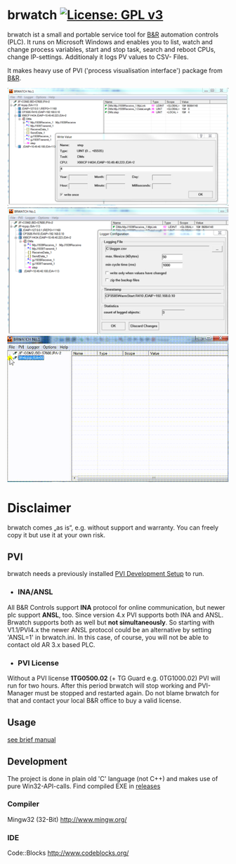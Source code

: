 # brwatch [![License: GPL v3](https://img.shields.io/badge/License-GPL%20v3-blue.svg)](https://www.gnu.org/licenses/gpl-3.0)

brwatch ist a small and portable service tool for [B&amp;R](https://www.br-automation.com) automation controls (PLC).
It runs on Microsoft Windows and enables you to list, watch and change process variables, start and stop task, search and reboot CPUs, change IP-settings.
Additionaly it logs PV values to CSV- Files.

It makes heavy use of PVI ('process visualisation interface') package from [B&amp;R](https://www.br-automation.com). 

![Screenshot 1](https://github.com/hilch/brwatch/blob/master/screenshot1.PNG)
![Screenshot 2](https://github.com/hilch/brwatch/blob/master/screenshot2.PNG)
![Video](https://github.com/hilch/brwatch/blob/master/how_to_use.gif)

# Disclaimer
brwatch comes „as is“, e.g. without support and warranty.
You can freely copy it but use it at your own risk.

## PVI
brwatch needs a previously installed [PVI Development Setup](https://www.br-automation.com/en/downloads/#categories=Software/Automation+NET%2FPVI) to run.
- ### INA/ANSL
All B&R Controls support **INA** protocol for online communication, but newer plc support **ANSL**, too.
Since version 4.x PVI supports both INA and ANSL. Brwatch supports both as well but **not simultaneously**.
So starting with V1.1/PVI4.x the newer ANSL protocol could be an alternative by setting 'ANSL=1' in brwatch.ini.
In this case, of course, you will not be able to contact old AR 3.x based PLC.

- ### PVI License
Without a PVI license **1TG0500.02** (+ TG Guard e.g. 0TG1000.02) PVI will run for two hours. After this period brwatch will stop working and PVI-Manager must be stopped and restarted again. Do not blame brwatch for that and contact your local B&R office to buy a valid license.

## Usage
[see brief manual](https://github.com/hilch/brwatch/blob/master/manual.md)

## Development
The project is done in plain old 'C' language (not C++) and makes use of pure Win32-API-calls.
Find compiled EXE in [releases](https://github.com/hilch/brwatch/releases)

### Compiler
   Mingw32 (32-Bit)
   http://www.mingw.org/
   
### IDE
   Code::Blocks
   http://www.codeblocks.org/
   

